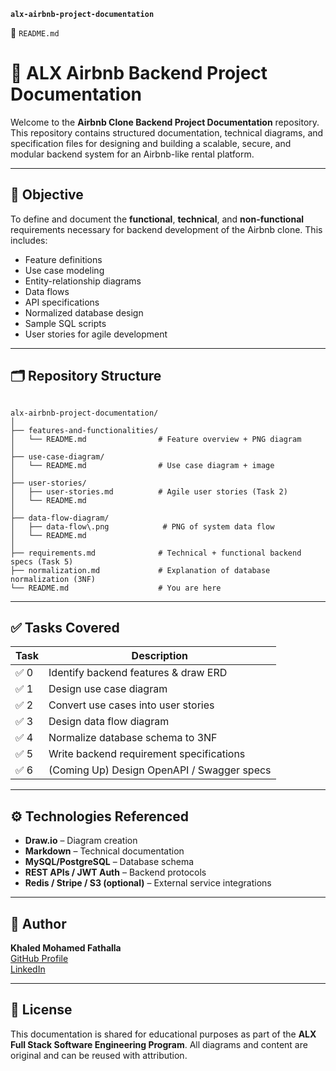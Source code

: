 **`alx-airbnb-project-documentation`**

📘 `README.md`


# 🏡 ALX Airbnb Backend Project Documentation

Welcome to the **Airbnb Clone Backend Project Documentation** repository.  
This repository contains structured documentation, technical diagrams, and specification files for designing and building a scalable, secure, and modular backend system for an Airbnb-like rental platform.

---

## 📌 Objective

To define and document the **functional**, **technical**, and **non-functional** requirements necessary for backend development of the Airbnb clone. This includes:

- Feature definitions
- Use case modeling
- Entity-relationship diagrams
- Data flows
- API specifications
- Normalized database design
- Sample SQL scripts
- User stories for agile development

---

## 🗂️ Repository Structure

```

alx-airbnb-project-documentation/
│
├── features-and-functionalities/
│   └── README.md                # Feature overview + PNG diagram
│
├── use-case-diagram/
│   └── README.md                # Use case diagram + image
│
├── user-stories/
│   ├── user-stories.md          # Agile user stories (Task 2)
│   └── README.md
│
├── data-flow-diagram/
│   ├── data-flow\.png            # PNG of system data flow
│   └── README.md
│
├── requirements.md              # Technical + functional backend specs (Task 5)
├── normalization.md             # Explanation of database normalization (3NF)
└── README.md                    # You are here

```

---

## ✅ Tasks Covered

| Task | Description |
|------|-------------|
| ✅ 0 | Identify backend features & draw ERD |
| ✅ 1 | Design use case diagram |
| ✅ 2 | Convert use cases into user stories |
| ✅ 3 | Design data flow diagram |
| ✅ 4 | Normalize database schema to 3NF |
| ✅ 5 | Write backend requirement specifications |
| ✅ 6 | (Coming Up) Design OpenAPI / Swagger specs |

---

## ⚙️ Technologies Referenced

- **Draw.io** – Diagram creation
- **Markdown** – Technical documentation
- **MySQL/PostgreSQL** – Database schema
- **REST APIs / JWT Auth** – Backend protocols
- **Redis / Stripe / S3 (optional)** – External service integrations

---

## 🧠 Author

**Khaled Mohamed Fathalla**  
[GitHub Profile](https://github.com/THEKINGSTAR)  
[LinkedIn](https://www.linkedin.com/in/khaled-mohamed-fathalla-20975b9b/)

---

## 📄 License

This documentation is shared for educational purposes as part of the **ALX Full Stack Software Engineering Program**. All diagrams and content are original and can be reused with attribution.
